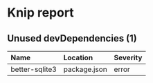 # Knip report

## Unused devDependencies (1)

| Name | Location | Severity |
| :------------- | :----------- | :------- |
| better-sqlite3 | package.json | error |

